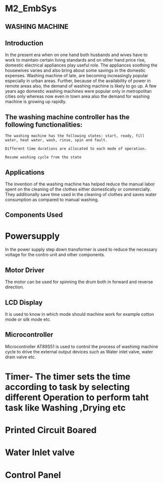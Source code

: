 # M2_EmbSys
## WASHING MACHINE 
## Introduction
In the present era when on one hand both husbands and wives have to work to maintain certain living standards and on other hand price rise, domestic electrical appliances play useful role. The appliances soothing the housewives varies and also bring about some savings in the domestic expenses. Washing machine of late, are becoming increasingly popular especially in urban areas. Further, because of the availability of power in remote areas also, the demand of washing machine is likely to go up. A few years ago domestic washing machines were popular only in metropolitan cities only whereas now even in town area also the demand for washing machine is growing up rapidly.
## **The washing machine controller has the following functionalities:**

    The washing machine has the following states: start, ready, fill water, heat water, wash, rinse, spin and fault.

    Different time durations are allocated to each mode of operation.

    Resume washing cycle from the state 

## Applications

The invention of the washing machine has helped reduce the manual labor spent on the cleaning of the clothes either domestically or commercially. They additionally save time used in the cleaning of clothes and saves water consumption as compared to manual washing.
## Components Used 

#  Powersupply
In the power supply step down transformer is used to reduce the necessary voltage for the contro unit and other components.

## Motor Driver
The motor can be used for spinning the drum both in forward and reverse direction.

## LCD Display
It is used to know in which mode should machine work for example cotton mode or silk mode etc.

## Microcontroller
Microcontroller   AT89S51 is used to control the process of washimg machine cycle to drive the external output devices such as Water inlet valve, water drain valve etc.

#  Timer- The timer sets the time according to task by selecting different Operation to perform taht task like Washing ,Drying etc

#  Printed Circuit Boared

#  Water Inlet  valve

#  Control Panel


